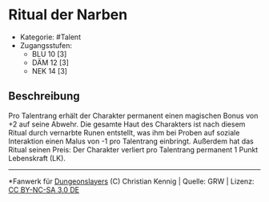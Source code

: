 <!---
Dies ist ein Fanwerk für DUNGEONSLAYERS (C) von Christian Kennig

Quellen:      [Dungeonslayers Grundregelwerk](https://www.f-space.de/ds4/downloads.html)
              [Talentbeschreibungen](https://www.f-space.de/ds4/tools-talentcards.html)
License:      [CC-BY-NC-SA 4.0](https://creativecommons.org/licenses/by-nc-sa/4.0/deed.de)
Richtlinien:  [Fanwerkrichtlinien](https://www.dungeonslayers.net/fanwerk-richtlinien/)
Autor:        Zauberlehrling
-->

  
# Ritual der Narben  
- Kategorie: #Talent  
- Zugangsstufen:  
  - BLU 10 [3]  
  - DÄM 12 [3]  
  - NEK 14 [3]  

## Beschreibung  
Pro Talentrang erhält der Charakter permanent einen magischen Bonus von +2 auf seine Abwehr. Die gesamte Haut des Charakters ist nach diesem Ritual durch vernarbte Runen entstellt, was ihm bei Proben auf soziale Interaktion einen Malus von -1 pro Talentrang einbringt. Außerdem hat das Ritual seinen Preis: Der Charakter verliert pro Talentrang permanent 1 Punkt Lebenskraft (LK).


___  
*Fanwerk für [Dungeonslayers](https://www.dungeonslayers.net/) (C) Christian Kennig | Quelle: GRW | Lizenz: [CC BY-NC-SA 3.0 DE](https://creativecommons.org/licenses/by-nc-sa/3.0/de/)  